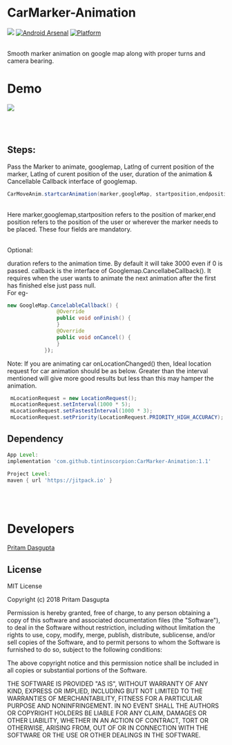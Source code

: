 # CarMarker-Animation
[![](https://jitpack.io/v/tintinscorpion/CarMarker-Animation.svg)](https://jitpack.io/#tintinscorpion/CarMarker-Animation)
[![Android Arsenal](https://img.shields.io/badge/Android%20Arsenal-CarMarker--Animation-brightgreen.svg?style=flat)](https://android-arsenal.com/details/1/7422)
[![Platform](https://img.shields.io/badge/platform-android-green.svg)](http://developer.android.com/index.html)

<br>
<meta name="google-site-verification" content="9xX5qBXiwU0-eOti0o3ujCSFXmus9BTbz6Dw5FNmtm0" />
Smooth marker animation on google map along with proper turns and camera bearing. 
<br>

# Demo
<img src="https://github.com/tintinscorpion/CarMarker-Animation/blob/master/routeanim.gif"/>

<br><br>

## Steps:

Pass the Marker to animate, googlemap, Latlng of current position of the marker, Latlng of curent position of the user, 
duration of the animation & Cancellable Callback interface of googlemap.

``` java
CarMoveAnim.startcarAnimation(marker,googleMap, startposition,endposition,duration,callback);
```
<br>
Here marker,googlemap,startposition refers to the position of marker,end position refers to the position of 
the user or wherever the marker needs to be placed. 
These four fields are mandatory.
<br><br>

Optional:
<br>

  duration refers to the animation time. By default it will take 3000 even if 0 is passed.
callback is the interface of Googlemap.CancellabeCallback(). It requires when the user wants to animate the next animation 
after the first has finished else just pass null.
<br>
For eg-

``` java
new GoogleMap.CancelableCallback() {
                @Override
                public void onFinish() {                
                }
                @Override
                public void onCancel() {               
                }
            });
```
Note:
    If you are animating car onLocationChanged() then,
   Ideal location request for car animation should be as below. Greater than the interval mentioned will give
   more good results but less than this may hamper the animation.
   ``` java
    mLocationRequest = new LocationRequest();
    mLocationRequest.setInterval(1000 * 5);
    mLocationRequest.setFastestInterval(1000 * 3);
    mLocationRequest.setPriority(LocationRequest.PRIORITY_HIGH_ACCURACY);
   ``` 
 

## Dependency

```groovy
App Level:
implementation 'com.github.tintinscorpion:CarMarker-Animation:1.1'
```
```groovy
Project Level:
maven { url 'https://jitpack.io' }
```
 <br><br>

# Developers

<a href="https://github.com/tintinscorpion">Pritam Dasgupta</a>

## License

MIT License

Copyright (c) 2018 Pritam Dasgupta

Permission is hereby granted, free of charge, to any person obtaining a copy
of this software and associated documentation files (the "Software"), to deal
in the Software without restriction, including without limitation the rights
to use, copy, modify, merge, publish, distribute, sublicense, and/or sell
copies of the Software, and to permit persons to whom the Software is
furnished to do so, subject to the following conditions:

The above copyright notice and this permission notice shall be included in all
copies or substantial portions of the Software.

THE SOFTWARE IS PROVIDED "AS IS", WITHOUT WARRANTY OF ANY KIND, EXPRESS OR
IMPLIED, INCLUDING BUT NOT LIMITED TO THE WARRANTIES OF MERCHANTABILITY,
FITNESS FOR A PARTICULAR PURPOSE AND NONINFRINGEMENT. IN NO EVENT SHALL THE
AUTHORS OR COPYRIGHT HOLDERS BE LIABLE FOR ANY CLAIM, DAMAGES OR OTHER
LIABILITY, WHETHER IN AN ACTION OF CONTRACT, TORT OR OTHERWISE, ARISING FROM,
OUT OF OR IN CONNECTION WITH THE SOFTWARE OR THE USE OR OTHER DEALINGS IN THE
SOFTWARE.

